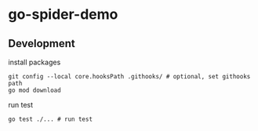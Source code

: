 # go-spider-demo

## Development

install packages

```shell
git config --local core.hooksPath .githooks/ # optional, set githooks path
go mod download
```

run test

```shell
go test ./... # run test
```
